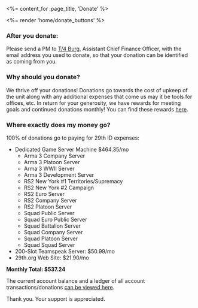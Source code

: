 <%= content_for :page_title, 'Donate' %>

<%= render 'home/donate_buttons' %>

### After you donate:

Please send a PM to [T/4 Burg](http://forums.29th.org/messages/add/T4%20Burg),
Assistant Chief Finance Officer, with the email address you used to donate, so
that your donation can be identified as coming from you.

### Why should you donate?

We thrive off your donations! Donations go towards the cost of upkeep of the
unit along with any additional expenses that come us may it be tools for
offices, etc. In return for your generosity, we have rewards for meeting goals
and continued donations monthly! You can find these rewards
[here](http://forums.29th.org/discussion/31925/donation-rewards-overhaul-and-jacket-updates).

### Where exactly does my money go?

100% of donations go to paying for 29th ID expenses:

- Dedicated Game Server Machine $464.35/mo
  - Arma 3 Company Server
  - Arma 3 Platoon Server
  - Arma 3 WWII Server
  - Arma 3 Development Server
  - RS2 New York #1 Territories/Supremacy
  - RS2 New York #2 Campaign
  - RS2 Euro Server
  - RS2 Company Server
  - RS2 Platoon Server
  - Squad Public Server
  - Squad Euro Public Server
  - Squad Battalion Server
  - Squad Company Server
  - Squad Platoon Server
  - Squad Squad Server
- 200-Slot Teamspeak Server: $50.99/mo
- 29th.org Web Site: $21.90/mo

**Monthly Total: $537.24**

The current account balance and a ledger of all account transactions/donations
[can be viewed here](https://personnel.29th.org/#finances).

Thank you. Your support is appreciated.
